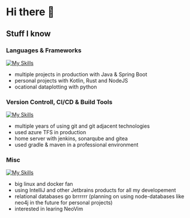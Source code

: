 # Hi there 👋
## Stuff I know
### Languages & Frameworks
[![My Skills](https://skillicons.dev/icons?i=rust,java,kotlin,spring,py,ts,nodejs,astro,react,html,bash,latex)](https://skillicons.dev)
- multiple projects in production with Java & Spring Boot
- personal projects with Kotlin, Rust and NodeJS
- ocational dataplotting with python

### Version Controll, CI/CD & Build Tools
[![My Skills](https://skillicons.dev/icons?i=git,github,gitlab,azure,jenkins,gradle,maven)](https://skillicons.dev)
- multiple years of using git and git adjacent technologies
- used azure TFS in production
- home server with jenkins, sonarqube and gitea
- used gradle & maven in a professional environment

### Misc
[![My Skills](https://skillicons.dev/icons?i=linux,docker,idea,mysql,postgres,postman,grafana)](https://skillicons.dev)
- big linux and docker fan
- using IntelliJ and other Jetbrains products for all my developement
- relational databases go brrrrrr (planning on using node-databases like neo4j in the future for personal projects)
- interested in learing NeoVim
